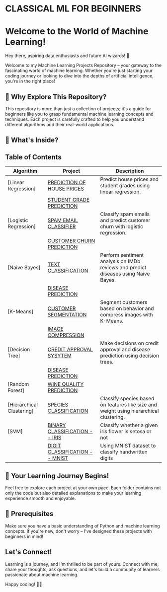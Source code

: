 # CLASSICAL ML FOR BEGINNERS

# Welcome to the World of Machine Learning!

Hey there, aspiring data enthusiasts and future AI wizards! 🚀

Welcome to my Machine Learning Projects Repository – your gateway to the fascinating world of machine learning. Whether you're just starting your coding journey or looking to dive into the depths of artificial intelligence, you're in the right place!

## 🌟 Why Explore This Repository?

This repository is more than just a collection of projects; it's a guide for beginners like you to grasp fundamental machine learning concepts and techniques. Each project is carefully crafted to help you understand different algorithms and their real-world applications.

## 🧠 What's Inside?

## Table of Contents

| Algorithm                    | Project                                 | Description                                                                                                 |
| -------------------------- | ------------------------------------------|------------------------------------------------------------------------------------------------------------ |
| [Linear Regression]         | [PREDICTION OF HOUSE PRICES](https://github.com/Shashwat-Akhilesh-Shukla/CLASSICAL-ML-PROJECTS/blob/main/LINEAR%20REGRESSION/House%20price%20prediction/house_price_LinReg.ipynb) | Predict house prices and student grades using linear regression.                                              |
|                    |   [STUDENT GRADE PREDICTION](https://github.com/Shashwat-Akhilesh-Shukla/CLASSICAL-ML-PROJECTS/blob/main/LINEAR%20REGRESSION/Student%20grade%20prediction/student_grade_pred_LinReg.ipynb) | 
| [Logistic Regression]  | [SPAM EMAIL CLASSIFIER](https://github.com/Shashwat-Akhilesh-Shukla/CLASSICAL-ML-PROJECTS/blob/main/LOGISTIC%20REGRESSION/Spam%20Email%20Classifier/spam_email_classifier_LogReg.ipynb) | Classify spam emails and predict customer churn with logistic regression.                                     |
|                      |   [CUSTOMER CHURN PREDICTION](https://github.com/Shashwat-Akhilesh-Shukla/CLASSICAL-ML-PROJECTS/blob/main/LOGISTIC%20REGRESSION/Customer%20churn/customer_churn_LogReg.ipynb) |
| [Naive Bayes]        | [TEXT CLASSIFICATION](https://github.com/Shashwat-Akhilesh-Shukla/CLASSICAL-ML-PROJECTS/blob/main/NAIVE%20BAYES/sentiment%20analysis%20NB/IMDB_sentiment_NB.ipynb) | Perform sentiment analysis on IMDb reviews and predict diseases using Naive Bayes.                             |
|                      | [DISEASE PREDICTION](https://github.com/Shashwat-Akhilesh-Shukla/CLASSICAL-ML-PROJECTS/blob/main/NAIVE%20BAYES/Disease%20diagnosis%20NB/disease_diagnosis_NB.ipynb) |
| [K-Means]          | [CUSTOMER SEGMENTATION](https://github.com/Shashwat-Akhilesh-Shukla/CLASSICAL-ML-PROJECTS/blob/main/KMEANS/Customer%20Segmentation/customer_clustering_kmeans.ipynb) | Segment customers based on behavior and compress images with K-Means.                                           |
|                      | [IMAGE COMPRESSION](https://github.com/Shashwat-Akhilesh-Shukla/CLASSICAL-ML-PROJECTS/blob/main/KMEANS/Image%20compression/image_compression_NB.ipynb) |
| [Decision Tree]      | [CREDIT APPROVAL SYSYTEM](https://github.com/Shashwat-Akhilesh-Shukla/CLASSICAL-ML-PROJECTS/blob/main/DECISION%20TREE/Credit%20card%20approval/card_approval_decision_tree.ipynb) | Make decisions on credit approval and disease prediction using decision trees.                                  |
|                      |[DISEASE PREDICTION](https://github.com/Shashwat-Akhilesh-Shukla/CLASSICAL-ML-PROJECTS/blob/main/DECISION%20TREE/Disease%20Prediction%20tree/Diseasepred_decision_tree.ipynb) |
| [Random Forest]      |[WINE QUALITY PREDICTION](https://github.com/Shashwat-Akhilesh-Shukla/CLASSICAL-ML-PROJECTS/blob/main/RANDOM%20FOREST/Wine%20Quality%20Prediction/wine_classification_Random_forest.ipynb)                         | | Classify wine quality through an ensemble of decision trees in a random forest.                                 |
| [Hierarchical Clustering]|[SPECIES CLASSIFICATION](https://github.com/Shashwat-Akhilesh-Shukla/CLASSICAL-ML-PROJECTS/blob/main/HIERARCHICAL%20CLUSTERING/Species%20classification/zoo_classification.ipynb)       | Classify species based on features like size and weight using hierarchical clustering.                         |
|[SVM] | [BINARY CLASSIFICATION -- IRIS](https://github.com/Shashwat-Akhilesh-Shukla/CLASSICAL-ML-PROJECTS/blob/main/SVM/binary_classifier_svm%20(1).py)| Classify whether a given iris flower is setosa or not |
|      | [DIGIT CLASSIFICATION -- MNIST](https://github.com/Shashwat-Akhilesh-Shukla/CLASSICAL-ML-PROJECTS/blob/main/SVM/mnist_svm.py)| Using MNIST dataset to classify handwritten digits |


## 🚀 Your Learning Journey Begins!

Feel free to explore each project at your own pace. Each folder contains not only the code but also detailed explanations to make your learning experience smooth and enjoyable.

## 🚧 Prerequisites

Make sure you have a basic understanding of Python and machine learning concepts. If you're new, don't worry – I've designed these projects with beginners in mind!

##  Let's Connect!

Learning is a journey, and I'm thrilled to be part of yours. Connect with me, share your thoughts, ask questions, and let's build a community of learners passionate about machine learning.

Happy coding! 🤖✨
